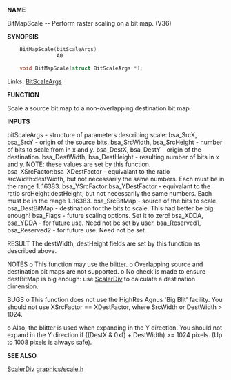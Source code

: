 
**NAME**

BitMapScale -- Perform raster scaling on a bit map. (V36)

**SYNOPSIS**

```c
    BitMapScale(bitScaleArgs)
                A0

    void BitMapScale(struct BitScaleArgs *);

```
Links: [BitScaleArgs](_00BF) 

**FUNCTION**

Scale a source bit map to a non-overlapping destination
bit map.

**INPUTS**

bitScaleArgs - structure of parameters describing scale:
bsa_SrcX, bsa_SrcY - origin of the source bits.
bsa_SrcWidth, bsa_SrcHeight - number of bits to scale from in x
and y.
bsa_DestX, bsa_DestY - origin of the destination.
bsa_DestWidth, bsa_DestHeight - resulting number of bits in x
and y.  NOTE: these values are set by this function.
bsa_XSrcFactor:bsa_XDestFactor - equivalant to the ratio
srcWidth:destWidth, but not necessarily the same
numbers.  Each must be in the range 1..16383.
bsa_YSrcFactor:bsa_YDestFactor - equivalant to the ratio
srcHeight:destHeight, but not necessarily the same
numbers.  Each must be in the range 1..16383.
bsa_SrcBitMap - source of the bits to scale.
bsa_DestBitMap - destination for the bits to scale.  This had
better be big enough!
bsa_Flags - future scaling options.  Set it to zero!
bsa_XDDA, bsa_YDDA - for future use.  Need not be set by user.
bsa_Reserved1, bsa_Reserved2 - for future use.  Need not be set.

RESULT
The destWidth, destHeight fields are set by this function as
described above.

NOTES
o   This function may use the blitter.
o   Overlapping source and destination bit maps are not
supported.
o   No check is made to ensure destBitMap is big enough: use
[ScalerDiv](ScalerDiv) to calculate a destination dimension.

BUGS
o   This function does not use the HighRes Agnus 'Big Blit'
facility. You should not use XSrcFactor == XDestFactor,
where SrcWidth or DestWidth &#062; 1024.

o   Also, the blitter is used when expanding in the Y direction.
You should not expand in the Y direction if
((DestX &#038; 0xf) + DestWidth) &#062;= 1024 pixels. (Up to 1008 pixels
is always safe).

**SEE ALSO**

[ScalerDiv](ScalerDiv)  [graphics/scale.h](_00BF)
